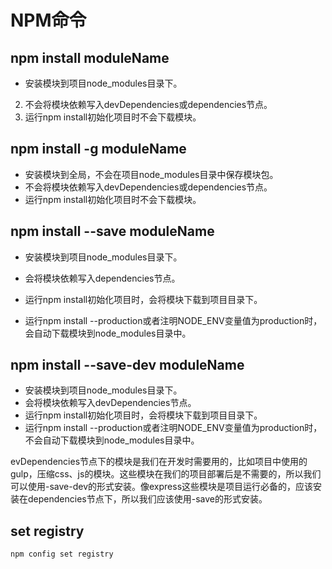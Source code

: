 # NPM命令

## npm install moduleName

- 安装模块到项目node_modules目录下。  
2. 不会将模块依赖写入devDependencies或dependencies节点。  
3. 运行npm install初始化项目时不会下载模块。

## npm install -g moduleName

- 安装模块到全局，不会在项目node_modules目录中保存模块包。
- 不会将模块依赖写入devDependencies或dependencies节点。
- 运行npm install初始化项目时不会下载模块。 

## npm install --save moduleName

- 安装模块到项目node_modules目录下。
- 会将模块依赖写入dependencies节点。

- 运行npm install初始化项目时，会将模块下载到项目目录下。
- 运行npm install --production或者注明NODE_ENV变量值为production时，会自动下载模块到node_modules目录中。 

## npm install --save-dev moduleName

- 安装模块到项目node_modules目录下。
- 会将模块依赖写入devDependencies节点。
- 运行npm install初始化项目时，会将模块下载到项目目录下。
- 运行npm install --production或者注明NODE_ENV变量值为production时，不会自动下载模块到node_modules目录中。 

evDependencies节点下的模块是我们在开发时需要用的，比如项目中使用的gulp，压缩css、js的模块。这些模块在我们的项目部署后是不需要的，所以我们可以使用-save-dev的形式安装。像express这些模块是项目运行必备的，应该安装在dependencies节点下，所以我们应该使用-save的形式安装。



## set registry

`npm config set registry`

